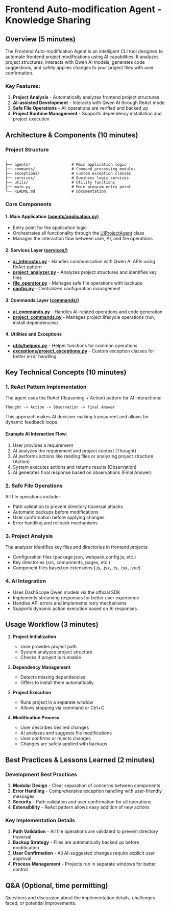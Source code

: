 # Frontend Auto-modification Agent - Knowledge Sharing

## Overview (5 minutes)

The Frontend Auto-modification Agent is an intelligent CLI tool designed to automate frontend project modifications using AI capabilities. It analyzes project structures, interacts with Qwen AI models, generates code suggestions, and safely applies changes to your project files with user confirmation.

### Key Features:
1. **Project Analysis** - Automatically analyzes frontend project structures
2. **AI-assisted Development** - Interacts with Qwen AI through ReAct mode
3. **Safe File Operations** - All operations are verified and backed up
4. **Project Runtime Management** - Supports dependency installation and project execution

## Architecture & Components (10 minutes)

### Project Structure
```
.
├── agents/                  # Main application logic
├── commands/                # Command processing modules
├── exceptions/              # Custom exception classes
├── services/                # Business logic services
├── utils/                   # Utility functions
├── main.py                  # Main program entry point
└── README.md                # Documentation
```

### Core Components

#### 1. Main Application ([agents/application.py](file:///e:/Git%20Program/self-use-agent/agents/application.py))
- Entry point for the application logic
- Orchestrates all functionality through the [UIProjectAgent](file:///e:/Git%20Program/self-use-agent/agents/application.py#L15-L46) class
- Manages the interaction flow between user, AI, and file operations

#### 2. Services Layer ([services/](file:///e:/Git%20Program/self-use-agent/services/))
- **[ai_interactor.py](file:///e:/Git%20Program/self-use-agent/services/ai_interactor.py)** - Handles communication with Qwen AI APIs using ReAct pattern
- **[project_analyzer.py](file:///e:/Git%20Program/self-use-agent/services/project_analyzer.py)** - Analyzes project structures and identifies key files
- **[file_operator.py](file:///e:/Git%20Program/self-use-agent/services/file_operator.py)** - Manages safe file operations with backups
- **[config.py](file:///e:/Git%20Program/self-use-agent/services/config.py)** - Centralized configuration management

#### 3. Commands Layer ([commands/](file:///e:/Git%20Program/self-use-agent/commands/))
- **[ai_commands.py](file:///e:/Git%20Program/self-use-agent/commands/ai_commands.py)** - Handles AI-related operations and code generation
- **[project_commands.py](file:///e:/Git%20Program/self-use-agent/commands/project_commands.py)** - Manages project lifecycle operations (run, install dependencies)

#### 4. Utilities and Exceptions
- **[utils/helpers.py](file:///e:/Git%20Program/self-use-agent/utils/helpers.py)** - Helper functions for common operations
- **[exceptions/project_exceptions.py](file:///e:/Git%20Program/self-use-agent/exceptions/project_exceptions.py)** - Custom exception classes for better error handling

## Key Technical Concepts (10 minutes)

### 1. ReAct Pattern Implementation
The agent uses the ReAct (Reasoning + Action) pattern for AI interactions:
```
Thought -> Action -> Observation -> Final Answer
```

This approach makes AI decision-making transparent and allows for dynamic feedback loops.

#### Example AI Interaction Flow:
1. User provides a requirement
2. AI analyzes the requirement and project context (Thought)
3. AI performs actions like reading files or analyzing project structure (Action)
4. System executes actions and returns results (Observation)
5. AI generates final response based on observations (Final Answer)

### 2. Safe File Operations
All file operations include:
- Path validation to prevent directory traversal attacks
- Automatic backups before modifications
- User confirmation before applying changes
- Error handling and rollback mechanisms

### 3. Project Analysis
The analyzer identifies key files and directories in frontend projects:
- Configuration files (package.json, webpack.config.js, etc.)
- Key directories (src, components, pages, etc.)
- Component files based on extensions (.js, .jsx, .ts, .tsx, .vue)

### 4. AI Integration
- Uses DashScope Qwen models via the official SDK
- Implements streaming responses for better user experience
- Handles API errors and implements retry mechanisms
- Supports dynamic action execution based on AI responses

## Usage Workflow (3 minutes)

1. **Project Initialization**
   - User provides project path
   - System analyzes project structure
   - Checks if project is runnable

2. **Dependency Management**
   - Detects missing dependencies
   - Offers to install them automatically

3. **Project Execution**
   - Runs project in a separate window
   - Allows stopping via command or Ctrl+C

4. **Modification Process**
   - User describes desired changes
   - AI analyzes and suggests file modifications
   - User confirms or rejects changes
   - Changes are safely applied with backups

## Best Practices & Lessons Learned (2 minutes)

### Development Best Practices
1. **Modular Design** - Clear separation of concerns between components
2. **Error Handling** - Comprehensive exception handling with user-friendly messages
3. **Security** - Path validation and user confirmation for all operations
4. **Extensibility** - ReAct pattern allows easy addition of new actions

### Key Implementation Details
1. **Path Validation** - All file operations are validated to prevent directory traversal
2. **Backup Strategy** - Files are automatically backed up before modification
3. **User Confirmation** - All AI-suggested changes require explicit user approval
4. **Process Management** - Projects run in separate windows for better control

## Q&A (Optional, time permitting)

Questions and discussion about the implementation details, challenges faced, or potential improvements.